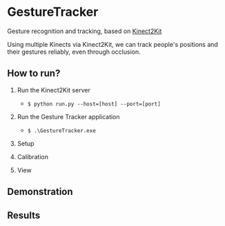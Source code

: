 # GestureTracker
Gesture recognition and tracking, based on [Kinect2Kit](https://github.com/cjw-charleswu/Kinect2Kit)

Using multiple Kinects via Kinect2Kit, we can track people's positions and their gestures reliably, even through occlusion.

## How to run?

1. Run the Kinect2Kit server

	- `$ python run.py --host=[host] --port=[port]`

2. Run the Gesture Tracker application

	- `$ .\GestureTracker.exe`

3. Setup

4. Calibration

5. View

## Demonstration

## Results

